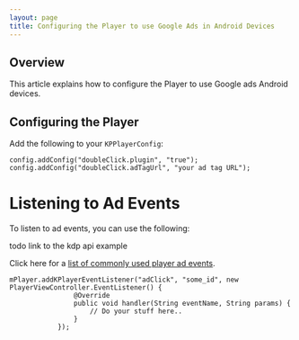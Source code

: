 ```yaml
---
layout: page
title: Configuring the Player to use Google Ads in Android Devices
---
```


## Overview
This article explains how to configure the Player to use Google ads Android devices.

## Configuring the Player
Add the following to your `KPPlayerConfig`:

```
config.addConfig("doubleClick.plugin", "true");
config.addConfig("doubleClick.adTagUrl", "your ad tag URL");
```
# Listening to Ad Events
To listen to ad events, you can use the following:

todo link to the kdp api example

Click here for a [list of commonly used player ad events](https://github.com/kaltura/DeveloperPortalDocs/blob/master/documentation/media-player/Kaltura-Media-Player-API.md#commonly-used-player-ad-events-ad-sequence-events).

```
mPlayer.addKPlayerEventListener("adClick", "some_id", new PlayerViewController.EventListener() {
                @Override
                public void handler(String eventName, String params) {
                    // Do your stuff here..
                }
            });
```

